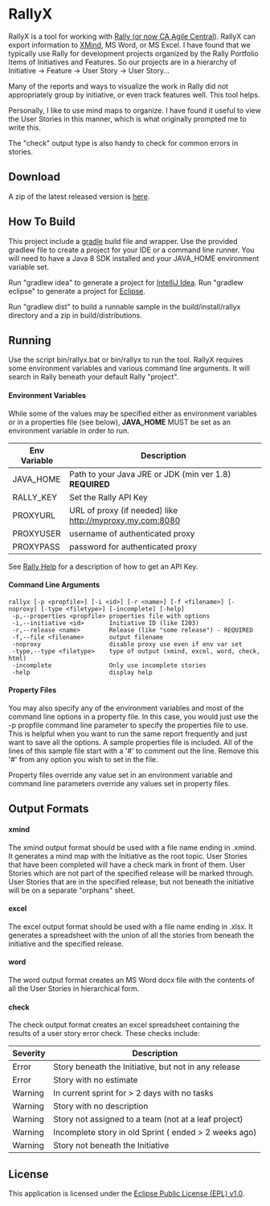 RallyX
======

RallyX is a tool for working with [Rally (or now CA Agile Central)](https://www.ca.com/us/products/ca-agile-central.html).
RallyX can export information to [XMind](http://www.xmind.net), MS Word, or MS Excel.
I have found that we typically use Rally for development projects organized
by the Rally Portfolio Items of Initiatives and Features.  So our
projects are in a hierarchy of Initiative -> Feature -> User Story -> User Story...

Many of the reports and ways to visualize the work in Rally did not appropriately
group by initiative, or even track features well.  This tool helps.

Personally, I like to use mind maps to organize. I have found it useful to
view the User Stories in this manner, which is what originally prompted
me to write this.

The "check" output type is also handy to check for common errors in stories.

Download
--------
A zip of the latest released version is [here](https://github.com/sappling/rallyx/releases).

How To Build
------------
This project include a [gradle](http://gradle.org) build file and wrapper.
Use the provided gradlew file to create a project for your IDE or a
command line runner.  You will need to have a Java 8 SDK installed and your
JAVA_HOME environment variable set.

Run "gradlew idea" to generate a project for [IntelliJ Idea](https://www.jetbrains.com/idea/).
Run "gradlew eclipse" to generate a project for [Eclipse](https://eclipse.org/ide/).

Run "gradlew dist" to build a runnable sample in the build/install/rallyx
directory and a zip in build/distributions.

Running
-------
Use the script bin/rallyx.bat or bin/rallyx to run the tool.
RallyX requires some environment variables and various command line arguments.
It will search in Rally beneath your default Rally "project".

#### Environment Variables
While some of the values may be specified either as environment variables
or in a properties file (see below), **JAVA_HOME** MUST be set as an
environment variable in order to run.

|Env Variable  | Description    |
|--------------|----------------|
|JAVA_HOME     | Path to your Java JRE or JDK (min ver 1.8) **REQUIRED**|
|RALLY_KEY     | Set the Rally API Key|
|PROXYURL      | URL of proxy (if needed) like http://myproxy.my.com:8080 |
|PROXYUSER     | username of authenticated proxy |
|PROXYPASS     | password for authenticated proxy |

See [Rally Help](https://help.rallydev.com/rally-application-manager)
for a description of how to get an API Key.

#### Command Line Arguments

```
rallyx [-p <propfile>] [-i <id>] [-r <name>] [-f <filename>] [-noproxy] [-type <filetype>] [-incomplete] [-help]
 -p,--properties <propfile> properties file with options
 -i,--initiative <id>       Initiative ID (like I203)
 -r,--release <name>        Release (like "some release") - REQUIRED
 -f,--file <filename>       output filename
 -noproxy                   disable proxy use even if env var set
 -type,--type <filetype>    type of output (xmind, excel, word, check, html)
 -incomplete                Only use incomplete stories
 -help                      display help
```

#### Property Files
You may also specify any of the environment variables and most of the
command line options in a property file.  In this case, you would just
use the -p propfile command line parameter to specify the properties
file to use.  This is helpful when you want to run the same report
frequently and just want to save all the options.  A sample properties
file is included.  All of the lines of this sample file start with
a '#' to comment out the line.  Remove this '#' from any option you wish
to set in the file.

Property files override any value set in an environment variable and
command line parameters override any values set in property files.

Output Formats
--------------

#### xmind

 The xmind output format should be used with a file name ending in .xmind.
 It generates a mind map with the Initiative as the
 root topic.  User Stories that have been completed will have a check
 mark in front of them.  User Stories which are not part of the specified
 release will be marked through.  User Stories that are in the specified
 release, but not beneath the initiative will be on a separate "orphans"
 sheet.

#### excel
 The excel output format should be used with a file name ending in
 .xlsx.  It generates a spreadsheet with the union of all the stories
 from beneath the initiative and the specified release.

#### word
The word output format creates an MS Word docx file with the contents
of all the User Stories in hierarchical form.

#### check
The check output format creates an excel spreadsheet containing the
results of a user story error check.  These checks include:

|Severity  | Description  |
|----------|--------------|
| Error    | Story beneath the Initiative, but not in any release |
| Error    | Story with no estimate |
| Warning  | In current sprint for > 2 days with no tasks |
| Warning  | Story with no description |
| Warning  | Story not assigned to a team (not at a leaf project) |
| Warning  | Incomplete story in old Sprint ( ended > 2 weeks ago)|
| Warning  | Story not beneath the Initiative |

License
-------

This application is licensed under the
 [Eclipse Public License (EPL) v1.0](http://www.eclipse.org/legal/epl-v10.html).
